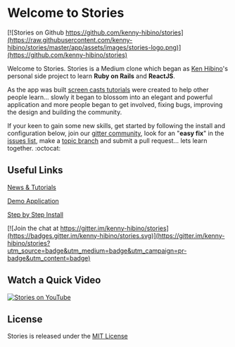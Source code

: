 # Welcome to Stories

[![Stories on Github https://github.com/kenny-hibino/stories](https://raw.githubusercontent.com/kenny-hibino/stories/master/app/assets/images/stories-logo.png)](https://github.com/kenny-hibino/stories)

Welcome to Stories. Stories is a Medium clone which began as [Ken Hibino](https://github.com/kenny-hibino)'s personal side project to learn **Ruby on Rails** and **ReactJS**.

As the app was built [screen casts tutorials](https://www.youtube.com/playlist?list=PLoUInciCQ806CUFxld2W29V6rbGNfHzbX) were created to help other people learn... slowly it began to blossom into an elegant and powerful application and more people began to get involved, fixing bugs, improving the design and building the community.

If your keen to gain some new skills, get started by following the install and configuration below, join our [gitter community](https://gitter.im/kenny-hibino/stories), look for an "**easy fix**" in the [issues list](https://github.com/kenny-hibino/stories/issues), make a [topic branch](https://github.com/dchelimsky/rspec/wiki/Topic-Branches) and submit a pull request… lets learn together. :octocat:


## Useful Links
[News & Tutorials](https://www.youtube.com/playlist?list=PLoUInciCQ806CUFxld2W29V6rbGNfHzbX)

[Demo Application](https://my-medium-clone.herokuapp.com/)

[Step by Step Install](https://github.com/kenny-hibino/stories/blob/master/INSTALL.md)

[![Join the chat at https://gitter.im/kenny-hibino/stories](https://badges.gitter.im/kenny-hibino/stories.svg)](https://gitter.im/kenny-hibino/stories?utm_source=badge&utm_medium=badge&utm_campaign=pr-badge&utm_content=badge)


## Watch a Quick Video
[![Stories on YouTube](http://img.youtube.com/vi/_u09ifFALNA/0.jpg)](http://www.youtube.com/watch?v=_u09ifFALNA)

## License
Stories is released under the [MIT License](https://opensource.org/licenses/MIT)
